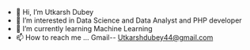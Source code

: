 - 👋 Hi, I’m Utkarsh Dubey
- 👀 I’m interested in Data Science and Data Analyst and PHP developer
- 🌱 I’m currently learning Machine Learning
- 📫 How to reach me ... Gmail-- Utkarshdubey44@gmail.com

<!---
Utkarshdubey44/Utkarshdubey44 is a ✨ special ✨ repository because its `README.md` (this file) appears on your GitHub profile.
You can click the Preview link to take a look at your changes.
--->
